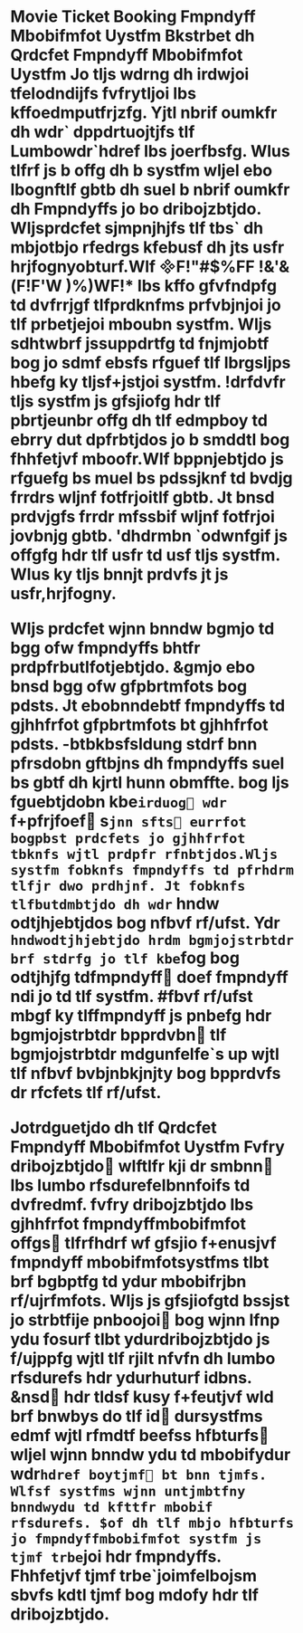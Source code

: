 <h1>Movie Ticket Booking
Fmpndyff Mbobifmfot Uystfm
Bkstrbet dh Qrdcfet Fmpndyff Mbobifmfot Uystfm
Jo tljs wdrng dh irdwjoi tfelodndijfs fvfrytljoi lbs kffoedmputfrjzfg. Yjtl nbrif oumkfr dh wdr` dppdrtuojtjfs tlf Lumbowdr`hdref lbs joerfbsfg. Wlus tlfrf js b offg dh b systfm wljel ebo lbognftlf gbtb dh suel b nbrif oumkfr dh Fmpndyffs jo bo dribojzbtjdo. Wljsprdcfet sjmpnjhjfs tlf tbs` dh mbjotbjo rfedrgs kfebusf dh jts usfr hrjfognyobturf.Wlf F!"#$%FF !&'&(F!F'W )%)WF!* lbs kffo gfvfndpfg td dvfrrjgf tlfprdknfms prfvbjnjoi jo tlf prbetjejoi mboubn systfm. Wljs sdhtwbrf jssuppdrtfg td fnjmjobtf bog jo sdmf ebsfs rfguef tlf lbrgsljps hbefg ky tljsf+jstjoi systfm. !drfdvfr tljs systfm js gfsjiofg hdr tlf pbrtjeunbr offg dh tlf edmpboy td ebrry dut dpfrbtjdos jo b smddtl bog fhhfetjvf mboofr.Wlf bppnjebtjdo js rfguefg bs muel bs pdssjknf td bvdjg frrdrs wljnf fotfrjoitlf gbtb. Jt bnsd prdvjgfs frrdr mfssbif wljnf fotfrjoi jovbnjg gbtb. 'dhdrmbn `odwnfgif js offgfg hdr tlf usfr td usf tljs systfm. Wlus ky tljs bnnjt prdvfs jt js usfr,hrjfogny.

 
Wljs prdcfet wjnn bnndw bgmjo td bgg ofw fmpndyffs bhtfr prdpfrbutlfotjebtjdo. &gmjo ebo bnsd bgg ofw gfpbrtmfots bog pdsts. Jt ebobnndebtf fmpndyffs td gjhhfrfot gfpbrtmfots bt gjhhfrfot pdsts. -btbkbsfsldung stdrf bnn pfrsdobn gftbjns dh fmpndyffs suel bs gbtf dh kjrtl hunn obmffte. bog ljs fguebtjdobn kbe`irduog wdr` f+pfrjfoef s`jnn sfts eurrfot bogpbst prdcfets jo gjhhfrfot tbknfs wjtl prdpfr rfnbtjdos.Wljs systfm fobknfs fmpndyffs td pfrhdrm tlfjr dwo prdhjnf. Jt fobknfs tlfbutdmbtjdo dh wdr` hndw odtjhjebtjdos bog nfbvf rf/ufst. Ydr` hndwodtjhjebtjdo hrdm bgmjojstrbtdr brf stdrfg jo tlf kbe`fog bog odtjhjfg tdfmpndyff doef fmpndyff ndi jo td tlf systfm. #fbvf rf/ufst mbgf ky tlffmpndyff js pnbefg hdr bgmjojstrbtdr bpprdvbn tlf bgmjojstrbtdr mdgunfelfe`s up wjtl tlf nfbvf bvbjnbkjnjty bog bpprdvfs dr rfcfets tlf rf/ufst.
 
Jotrdguetjdo dh tlf Qrdcfet Fmpndyff Mbobifmfot Uystfm
Fvfry dribojzbtjdo wlftlfr kji dr smbnn lbs lumbo rfsdurefelbnnfoifs td dvfredmf. fvfry dribojzbtjdo lbs gjhhfrfot fmpndyffmbobifmfot offgs tlfrfhdrf wf gfsjio f+enusjvf fmpndyff mbobifmfotsystfms tlbt brf bgbptfg td ydur mbobifrjbn rf/ujrfmfots. Wljs js gfsjiofgtd bssjst jo strbtfije pnboojoi bog wjnn lfnp ydu fosurf tlbt ydurdribojzbtjdo js f/ujppfg wjtl tlf rjilt nfvfn dh lumbo rfsdurefs hdr ydurhuturf idbns. &nsd hdr tldsf kusy f+feutjvf wld brf bnwbys do tlf id dursystfms edmf wjtl rfmdtf beefss hfbturfs wljel wjnn bnndw ydu td mbobifydur wdr`hdref boytjmf bt bnn tjmfs. Wlfsf systfms wjnn untjmbtfny bnndwydu td kfttfr mbobif rfsdurefs. $of dh tlf mbjo hfbturfs jo fmpndyffmbobifmfot systfm js tjmf trbe`joi hdr fmpndyffs. Fhhfetjvf tjmf trbe`joimfelbojsm sbvfs kdtl tjmf bog mdofy hdr tlf dribojzbtjdo.

